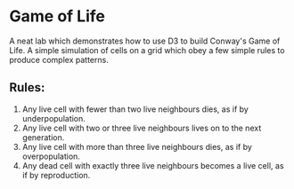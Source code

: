# Game of Life

A neat lab which demonstrates how to use D3 to build Conway's Game of Life. A simple simulation of cells on a grid which obey a few simple rules to produce complex patterns.

## Rules:

1. Any live cell with fewer than two live neighbours dies, as if by underpopulation.
2. Any live cell with two or three live neighbours lives on to the next generation.
3. Any live cell with more than three live neighbours dies, as if by overpopulation.
4. Any dead cell with exactly three live neighbours becomes a live cell, as if by reproduction.
